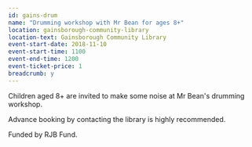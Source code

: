 ```yaml
---
id: gains-drum
name: "Drumming workshop with Mr Bean for ages 8+"
location: gainsborough-community-library
location-text: Gainsborough Community Library
event-start-date: 2018-11-10
event-start-time: 1100
event-end-time: 1200
event-ticket-price: 1
breadcrumb: y
---
```


Children aged 8+ are invited to make some noise at Mr Bean's drumming workshop.

Advance booking by contacting the library is highly recommended.

Funded by RJB Fund.
